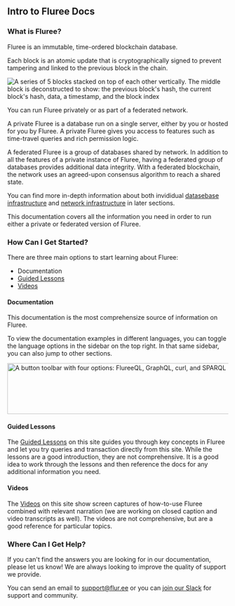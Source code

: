 ## Intro to Fluree Docs

### What is Fluree?
Fluree is an immutable, time-ordered blockchain database. 

Each block is an atomic update that is cryptographically signed to prevent tampering and linked to the previous block in the chain.

<img class="medium-img float-left" src="https://s3.amazonaws.com/fluree-docs/blockContents.png" alt="A series of 5 blocks stacked on top of each other vertically. The middle block is deconstructed to show: the previous block's hash, the current block's hash, data, a timestamp, and the block index">


You can run Fluree privately or as part of a federated network.  

A private Fluree is a database run on a single server, either by you or hosted for you by Fluree. A private Fluree gives you access to features such as time-travel queries and rich permission logic.

A federated Fluree is a group of databases shared by network. In addition to all the features of a private instance of Fluree, having a federated group of databases provides additional data integrity. With a federated blockchain, the network uses an agreed-upon consensus algorithm to reach a shared state.  

You can find more in-depth information about both invididual [datasebase infrastructure](/docs/infrastructure/db-infrastructure) and [network infrastructure](/docs/infrastructure/network-infrastructure) in later sections. 

This documentation covers all the information you need in order to run either a private or federated version of Fluree. 

### How Can I Get Started?

There are three main options to start learning about Fluree:

- Documentation
- [Guided Lessons](/lesson)
- [Videos](/video)

#### Documentation
This documentation is the most comprehensize source of information on Fluree.

To view the documentation examples in different languages, you can toggle the language options in the sidebar on the top right. In that same sidebar, you can also jump to other sections.

<p class="text-center">
    <img style="width: 600px; height: 116px" src="https://s3.amazonaws.com/fluree-docs/language-options.png" alt="A button toolbar with four options: FlureeQL, GraphQL, curl, and SPARQL">
</p>

#### Guided Lessons
The [Guided Lessons](/lesson) on this site guides you through key concepts in Fluree and let you try queries and transaction directly from this site. While the lessons are a good introduction, they are not comprehensive. It is a good idea to work through the lessons and then reference the docs for any additional information you need. 

#### Videos
The [Videos](/video) on this site show screen captures of how-to-use Fluree combined with relevant narration (we are working on closed caption and video transcripts as well).
The videos are not comprehensive, but are a good reference for particular topics. 

### Where Can I Get Help?
If you can't find the answers you are looking for in our documentation, please let us know! We are always looking to improve the quality of support we provide.

You can send an email to <support@flur.ee> or you can <a href="https://join.slack.com/t/flureedb/shared_invite/enQtNTM1NzI4MTEzODA4LWEzNTMzN2VmYjBiODQ5MDUzODg1M2E3OTBjNGVmM2EwNmZhMGMwNTg2ZmJiZjk2MjA5NDkwYTk0OTVhODQ1Y2U" target="_blank" rel="noopener noreferrer">join our Slack</a> for support and community.
